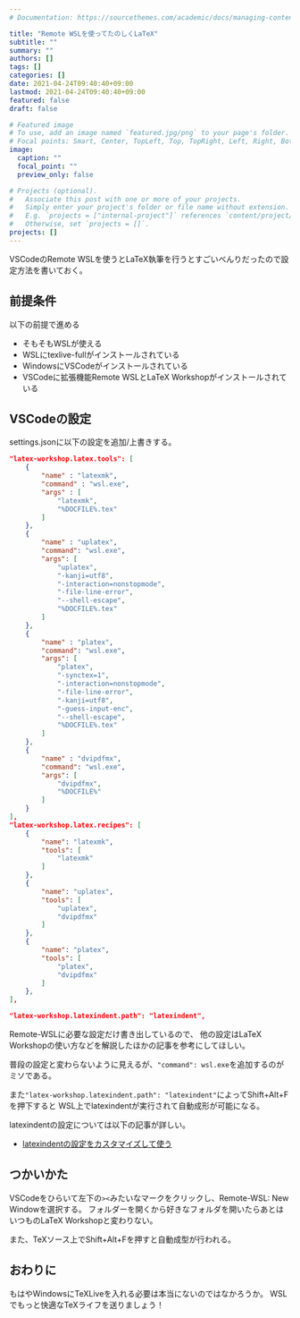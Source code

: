 ```yaml
---
# Documentation: https://sourcethemes.com/academic/docs/managing-content/

title: "Remote WSLを使ってたのしくLaTeX"
subtitle: ""
summary: ""
authors: []
tags: []
categories: []
date: 2021-04-24T09:40:40+09:00
lastmod: 2021-04-24T09:40:40+09:00
featured: false
draft: false

# Featured image
# To use, add an image named `featured.jpg/png` to your page's folder.
# Focal points: Smart, Center, TopLeft, Top, TopRight, Left, Right, BottomLeft, Bottom, BottomRight.
image:
  caption: ""
  focal_point: ""
  preview_only: false

# Projects (optional).
#   Associate this post with one or more of your projects.
#   Simply enter your project's folder or file name without extension.
#   E.g. `projects = ["internal-project"]` references `content/project/deep-learning/index.md`.
#   Otherwise, set `projects = []`.
projects: []
---
```


VSCodeのRemote WSLを使うとLaTeX執筆を行うとすごいべんりだったので設定方法を書いておく。

## 前提条件
以下の前提で進める
- そもそもWSLが使える
- WSLにtexlive-fullがインストールされている
- WindowsにVSCodeがインストールされている
- VSCodeに拡張機能Remote WSLとLaTeX Workshopがインストールされている

## VSCodeの設定
settings.jsonに以下の設定を追加/上書きする。

```json
"latex-workshop.latex.tools": [
    {
        "name" : "latexmk",
        "command" : "wsl.exe",
        "args" : [
            "latexmk",
            "%DOCFILE%.tex" 
        ]
    },
    {
        "name" : "uplatex",
        "command": "wsl.exe",
        "args": [
            "uplatex",
            "-kanji=utf8",
            "-interaction=nonstopmode",
            "-file-line-error",
            "--shell-escape",
            "%DOCFILE%.tex"
        ]
    },
    {
        "name" : "platex",
        "command": "wsl.exe",
        "args": [
            "platex",
            "-synctex=1",
            "-interaction=nonstopmode",
            "-file-line-error",
            "-kanji=utf8",
            "-guess-input-enc",
            "--shell-escape",
            "%DOCFILE%.tex"
        ]
    },
    {
        "name" : "dvipdfmx",
        "command": "wsl.exe",
        "args": [
            "dvipdfmx",
            "%DOCFILE%"
        ]
    }
],
"latex-workshop.latex.recipes": [
    {
        "name": "latexmk",
        "tools": [
            "latexmk"
        ]
    },
    {
        "name": "uplatex",
        "tools": [
            "uplatex",
            "dvipdfmx"
        ]
    },
    {
        "name": "platex",
        "tools": [
            "platex",
            "dvipdfmx"
        ]
    },
],

"latex-workshop.latexindent.path": "latexindent",
```

Remote-WSLに必要な設定だけ書き出しているので、
他の設定はLaTeX Workshopの使い方などを解説したほかの記事を参考にしてほしい。

普段の設定と変わらないように見えるが、```"command": wsl.exe```を追加するのがミソである。

また```"latex-workshop.latexindent.path": "latexindent"```によってShift+Alt+Fを押下すると
WSL上でlatexindentが実行されて自動成形が可能になる。

latexindentの設定については以下の記事が詳しい。
- [latexindentの設定をカスタマイズして使う](https://qiita.com/3rdJCG/items/0e70cdcc03080d9b93f6)

## つかいかた
VSCodeをひらいて左下の```><```みたいなマークをクリックし、Remote-WSL: New Windowを選択する。
フォルダーを開くから好きなフォルダを開いたらあとはいつものLaTeX Workshopと変わりない。

また、TeXソース上でShift+Alt+Fを押すと自動成型が行われる。

## おわりに
もはやWindowsにTeXLiveを入れる必要は本当にないのではなかろうか。
WSLでもっと快適なTeXライフを送りましょう！
